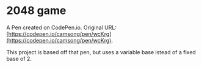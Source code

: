 # 2048 game

A Pen created on CodePen.io. Original URL: [https://codepen.io/camsong/pen/wcKrg](https://codepen.io/camsong/pen/wcKrg).

This project is based off that pen, but uses a variable base istead of a fixed base of 2.

